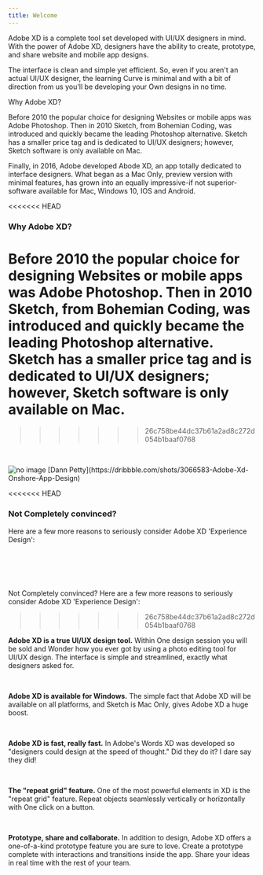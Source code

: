 ```yaml
---
title: Welcome
---
```


Adobe XD is a complete tool set developed with UI/UX designers in mind. With the power of Adobe XD, designers have the ability to create, prototype, and share website and mobile app designs.

The interface is clean and simple yet efficient. So, even if you aren't an actual UI/UX designer, the learning Curve is minimal and with a bit of direction from us you'll be developing your Own designs in no time.  


Why Adobe XD? 

Before 2010 the popular choice for designing Websites or mobile apps was Adobe Photoshop. Then in 2010 Sketch, from Bohemian Coding, was introduced and quickly became the leading Photoshop alternative. Sketch has a smaller price tag and is dedicated to UI/UX designers; however, Sketch software is only available on Mac.

Finally, in 2016, Adobe developed Abode XD, an app totally dedicated to interface designers. What began as a Mac Only, preview version with minimal features, has grown into an equally impressive-if not superior-software available for Mac, Windows 10, IOS and Android.   


<<<<<<< HEAD
### Why Adobe XD?  

Before 2010 the popular choice for designing Websites or mobile apps was Adobe Photoshop. Then in 2010 Sketch, from Bohemian Coding, was introduced and quickly became the leading Photoshop alternative. Sketch has a smaller price tag and is dedicated to UI/UX designers; however, Sketch software is only available on Mac.
=======
>>>>>>> 26c758be44dc37b61a2ad8c272d054b1baaf0768


&nbsp;   


<img src="https://iwilfried.github.io/Adobe-XD-eBook/images/XD-Welcome-01.png" alt="no image"/>  
[Dann Petty](https://dribbble.com/shots/3066583-Adobe-Xd-Onshore-App-Design)  

<<<<<<< HEAD
&nbsp;   

### Not Completely convinced?  

Here are a few more reasons to seriously consider Adobe XD 'Experience Design':


&nbsp;   
=======
 
Not Completely convinced? Here are a few more reasons to seriously consider Adobe XD 'Experience Design':  

>>>>>>> 26c758be44dc37b61a2ad8c272d054b1baaf0768

**Adobe XD is a true UI/UX design tool.** Within One design session you will be sold and Wonder how you ever got by using a photo editing tool for UI/UX design. The interface is simple and streamlined, exactly what designers asked for.

&nbsp;   

**Adobe XD is available for Windows.** The simple fact that Adobe XD will be available on all platforms, and Sketch is Mac Only, gives Adobe XD a huge boost.

&nbsp;   

**Adobe XD is fast, really fast.** In Adobe's Words XD was developed so "designers could design at the speed of thought." Did they do it? I dare say they did!

&nbsp;   

**The "repeat grid" feature.** One of the most powerful elements in XD is the "repeat grid" feature. Repeat objects seamlessly vertically or horizontally with One click on a button.

&nbsp;   

**Prototype, share and collaborate.** In addition to design, Adobe XD offers a one-of-a-kind prototype feature you are sure to love. Create a prototype complete with interactions and transitions inside the app. Share your ideas in real time with the rest of your team.
